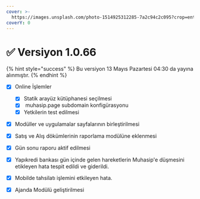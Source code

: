 ```yaml
---
cover: >-
  https://images.unsplash.com/photo-1514925312285-7a2c94c2c095?crop=entropy&cs=srgb&fm=jpg&ixid=M3wxOTcwMjR8MHwxfHNlYXJjaHw0fHxtb3RoZXJ8ZW58MHx8fHwxNzE1NTY0MjUwfDA&ixlib=rb-4.0.3&q=85
coverY: 0
---
```


# ✅ Versiyon 1.0.66

{% hint style="success" %}
Bu versiyon 13 Mayıs Pazartesi 04:30 da yayına alınmıştır.
{% endhint %}



* [x] Online İşlemler
  * [x] Statik arayüz kütüphanesi seçilmesi
  * [x] &#x20;muhasip.page subdomain konfigürasyonu&#x20;
  * [x] Yetkilerin test edilmesi
* [x] Modüller ve uygulamalar sayfalarının birleştirilmesi
* [x] Satış ve Alış dökümlerinin raporlama modülüne eklenmesi
* [x] Gün sonu raporu aktif edilmesi
* [x] Yapıkredi bankası gün içinde gelen hareketlerin Muhasip'e düşmesini etikleyen hata tespit edildi ve giderildi.
* [x] Mobilde tahsilatı işlemini etkileyen hata.
* [x] Ajanda Modülü geliştirilmesi





